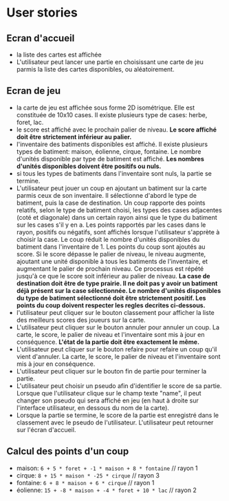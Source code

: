 # User stories

## Ecran d'accueil
- la liste des cartes est affichée
- L'utilisateur peut lancer une partie en choisissant une carte de jeu parmis la liste des cartes disponibles, ou aléatoirement.

## Ecran de jeu
- la carte de jeu est affichée sous forme 2D isométrique. Elle est constituée de 10x10 cases. Il existe plusieurs type de cases: herbe, foret, lac.
- le score est affiché avec le prochain palier de niveau. **Le score affiché doit être strictement inférieur au palier.**
- l'inventaire des batiments disponibles est affiché. Il existe plusieurs types de batiment: maison, éolienne, cirque, fontaine. Le nombre d'unités disponible par type de batiment est affiché. **Les nombres d'unités disponibles doivent être positifs ou nuls.**
- si tous les types de batiments dans l'inventaire sont nuls, la partie se termine.
- L'utilisateur peut jouer un coup en ajoutant un batiment sur la carte parmis ceux de son inventaire. Il sélectionne d'abord le type de batiment, puis la case de destination. Un coup rapporte des points relatifs, selon le type de batiment choisi, les types des cases adjacentes (coté et diagonale) dans un certain rayon ainsi que le type du batiment sur les cases s'il y en a. Les points rapportés par les cases dans le rayon, positifs ou négatifs, sont affichés lorsque l'utilisateur s'apprète à choisir la case. Le coup réduit le nombre d'unités disponibles du batiment dans l'inventaire de 1. Les points du coup sont ajoutés au score. Si le score dépasse le palier de niveau, le niveau augmente, ajoutant une unité disponible à tous les batiments de l'inventaire, et augmentant le palier de prochain niveau. Ce processus est répété jusqu'à ce que le score soit inférieur au palier de niveau. **La case de destination doit être de type prairie. Il ne doit pas y avoir un batiment déjà présent sur la case sélectionnée. Le nombre d'unités disponibles du type de batiment sélectionné doit être strictement positif. Les points du coup doivent respecter les regles decrites ci-dessous.**
- l'utilisateur peut cliquer sur le bouton classement pour afficher la liste des meilleurs scores des joueurs sur la carte.
- L'utilisateur peut cliquer sur le bouton annuler pour annuler un coup. La carte, le score, le palier de niveau et l'inventaire sont mis à jour en conséquence. **L'état de la partie doit être exactement le même.**
- L'utilisateur peut cliquer sur le bouton refaire pour refaire un coup qu'il vient d'annuler. La carte, le score, le palier de niveau et l'inventaire sont mis à jour en conséquence.
- L'utilisateur peut cliquer sur le bouton fin de partie pour terminer la partie.
- L'utilisateur peut choisir un pseudo afin d'identifier le score de sa partie. Lorsque que l'utilisateur clique sur le champ texte "name", il peut changer son pseudo qui sera affiché en jeu (en haut à droite sur l'interface utilisateur, en dessous du nom de la carte).
- Lorsque la partie se termine, le score de la partie est enregistré dans le classement avec le pseudo de l'utilisateur. L'utilisateur peut retourner sur l'écran d'accueil.

## Calcul des points d'un coup
- maison: `6 + 5 * foret + -1 * maison + 8 * fontaine` // rayon 1
- cirque: `8 + 15 * maison * -25 * cirque` // rayon 3
- fontaine: `6 + 8 * maison + 6 * cirque` // rayon 1
- éolienne: `15 + -8 * maison + -4 * foret + 10 * lac` // rayon 2
